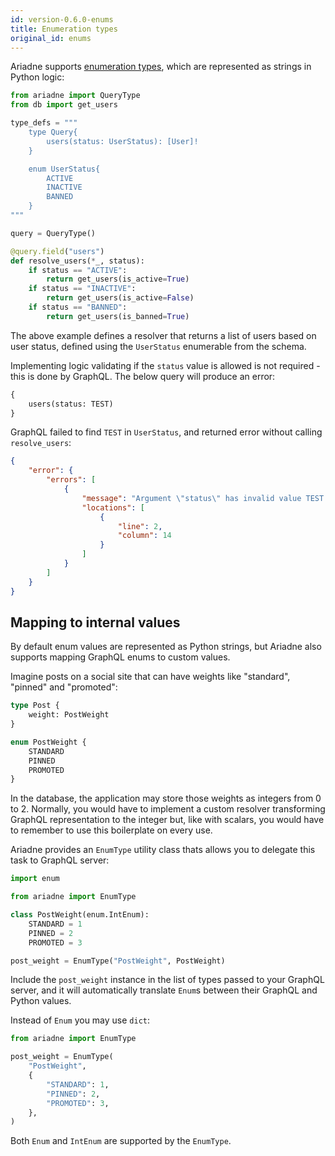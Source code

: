 ```yaml
---
id: version-0.6.0-enums
title: Enumeration types
original_id: enums
---
```



Ariadne supports [enumeration types](https://graphql.org/learn/schema/#enumeration-types), which are represented as strings in Python logic:

```python
from ariadne import QueryType
from db import get_users

type_defs = """
    type Query{
        users(status: UserStatus): [User]!
    }

    enum UserStatus{
        ACTIVE
        INACTIVE
        BANNED
    }
"""

query = QueryType()

@query.field("users")
def resolve_users(*_, status):
    if status == "ACTIVE":
        return get_users(is_active=True)
    if status == "INACTIVE":
        return get_users(is_active=False)
    if status == "BANNED":
        return get_users(is_banned=True)
```

The above example defines a resolver that returns a list of users based on user status, defined using the `UserStatus` enumerable from the schema.

Implementing logic validating if the `status` value is allowed is not required - this is done by GraphQL. The below query will produce an error:

```graphql
{
    users(status: TEST)
}
```

GraphQL failed to find `TEST` in `UserStatus`, and returned error without calling `resolve_users`:

```json
{
    "error": {
        "errors": [
            {
                "message": "Argument \"status\" has invalid value TEST.\nExpected type \"UserStatus\", found TEST.",
                "locations": [
                    {
                        "line": 2,
                        "column": 14
                    }
                ]
            }
        ]
    }
}
```


## Mapping to internal values

By default enum values are represented as Python strings, but Ariadne also supports mapping GraphQL enums to custom values.

Imagine posts on a social site that can have weights like "standard", "pinned" and "promoted":

```graphql
type Post {
    weight: PostWeight
}

enum PostWeight {
    STANDARD
    PINNED
    PROMOTED
}
```

In the database, the application may store those weights as integers from 0 to 2. Normally, you would have to implement a custom resolver transforming GraphQL representation to the integer but, like with scalars, you would have to remember to use this boilerplate on every use.

Ariadne provides an `EnumType` utility class thats allows you to delegate this task to GraphQL server:

```python
import enum

from ariadne import EnumType

class PostWeight(enum.IntEnum):
    STANDARD = 1
    PINNED = 2
    PROMOTED = 3

post_weight = EnumType("PostWeight", PostWeight)
```

Include the `post_weight` instance in the list of types passed to your GraphQL server, and it will automatically translate `Enum`s between their GraphQL and Python values.

Instead of `Enum` you may use `dict`:

```python
from ariadne import EnumType

post_weight = EnumType(
    "PostWeight",
    {
        "STANDARD": 1,
        "PINNED": 2,
        "PROMOTED": 3,
    },
)
```

Both `Enum` and `IntEnum` are supported by the `EnumType`.
